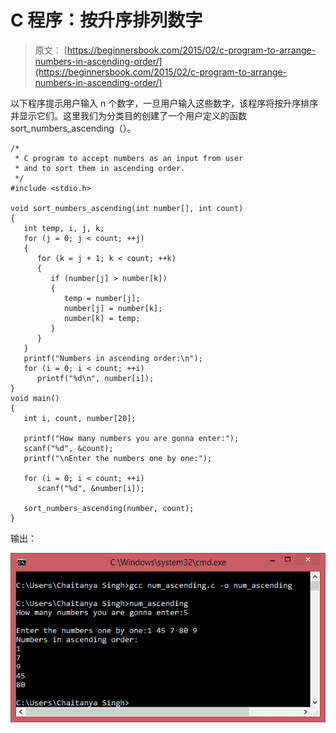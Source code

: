 # C 程序：按升序排列数字

> 原文： [https://beginnersbook.com/2015/02/c-program-to-arrange-numbers-in-ascending-order/](https://beginnersbook.com/2015/02/c-program-to-arrange-numbers-in-ascending-order/)

以下程序提示用户输入 n 个数字，一旦用户输入这些数字，该程序将按升序排序并显示它们。这里我们为分类目的创建了一个用户定义的函数 sort_numbers_ascending（）。

```
/*
 * C program to accept numbers as an input from user
 * and to sort them in ascending order.
 */
#include <stdio.h>

void sort_numbers_ascending(int number[], int count)
{
   int temp, i, j, k;
   for (j = 0; j < count; ++j)
   {
      for (k = j + 1; k < count; ++k)
      {
         if (number[j] > number[k])
         {
            temp = number[j];
            number[j] = number[k];
            number[k] = temp;
         }
      }
   }
   printf("Numbers in ascending order:\n");
   for (i = 0; i < count; ++i)
      printf("%d\n", number[i]);
}
void main()
{
   int i, count, number[20];

   printf("How many numbers you are gonna enter:");
   scanf("%d", &count);
   printf("\nEnter the numbers one by one:");

   for (i = 0; i < count; ++i)
      scanf("%d", &number[i]);

   sort_numbers_ascending(number, count);
}
```

输出：

![numbers_ascending](img/40cafe331407ff45b4816830a1feb759.jpg)